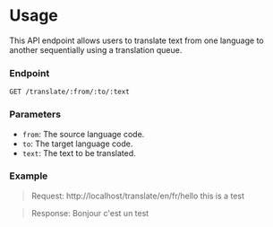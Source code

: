 # Usage

This API endpoint allows users to translate text from one language to another sequentially using a translation queue.

### Endpoint

`GET /translate/:from/:to/:text`

### Parameters

- `from`: The source language code.
- `to`: The target language code.
- `text`: The text to be translated.


### Example

> Request: http://localhost/translate/en/fr/hello this is a test

> Response: Bonjour c'est un test